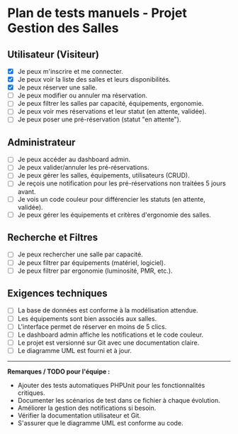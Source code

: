 # Plan de tests manuels - Projet Gestion des Salles

## Utilisateur (Visiteur)

- [X] Je peux m'inscrire et me connecter.
- [X] Je peux voir la liste des salles et leurs disponibilités.
- [X] Je peux réserver une salle.
- [ ] Je peux modifier ou annuler ma réservation.
- [ ] Je peux filtrer les salles par capacité, équipements, ergonomie.
- [ ] Je peux voir mes réservations et leur statut (en attente, validée).
- [ ] Je peux poser une pré-réservation (statut "en attente").

## Administrateur

- [ ] Je peux accéder au dashboard admin.
- [ ] Je peux valider/annuler les pré-réservations.
- [ ] Je peux gérer les salles, équipements, utilisateurs (CRUD).
- [ ] Je reçois une notification pour les pré-réservations non traitées 5 jours avant.
- [ ] Je vois un code couleur pour différencier les statuts (en attente, validée).
- [ ] Je peux gérer les équipements et critères d'ergonomie des salles.

## Recherche et Filtres

- [ ] Je peux rechercher une salle par capacité.
- [ ] Je peux filtrer par équipements (matériel, logiciel).
- [ ] Je peux filtrer par ergonomie (luminosité, PMR, etc.).

## Exigences techniques

- [ ] La base de données est conforme à la modélisation attendue.
- [ ] Les équipements sont bien associés aux salles.
- [ ] L'interface permet de réserver en moins de 5 clics.
- [ ] Le dashboard admin affiche les notifications et le code couleur.
- [ ] Le projet est versionné sur Git avec une documentation claire.
- [ ] Le diagramme UML est fourni et à jour.

---

**Remarques / TODO pour l'équipe :**

- Ajouter des tests automatiques PHPUnit pour les fonctionnalités critiques.
- Documenter les scénarios de test dans ce fichier à chaque évolution.
- Améliorer la gestion des notifications si besoin.
- Vérifier la documentation utilisateur et Git.
- S'assurer que le diagramme UML est conforme au code.

